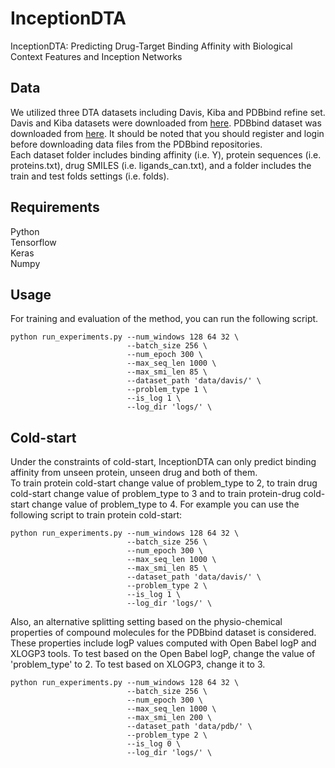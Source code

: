 # InceptionDTA
InceptionDTA: Predicting Drug-Target Binding Affinity with Biological Context Features and Inception Networks
## Data
We utilized three DTA datasets including Davis, Kiba and PDBbind refine set. Davis and Kiba datasets were downloaded from [here](https://github.com/hkmztrk/DeepDTA/tree/master/data). PDBbind dataset was downloaded from [here](http://www.pdbbind.org.cn/download.php). It should be noted that you should register and login before downloading data files from the PDBbind repositories.
<br/>
Each dataset folder includes binding affinity (i.e. Y), protein sequences (i.e. proteins.txt), drug SMILES (i.e. ligands_can.txt), and a folder includes the train and test folds settings (i.e. folds).

## Requirements
Python <br/>
Tensorflow <br/>
Keras <br/>
Numpy <br/>

## Usage
For training and evaluation of the method, you can run the following script.
```
python run_experiments.py --num_windows 128 64 32 \
                          --batch_size 256 \
                          --num_epoch 300 \
                          --max_seq_len 1000 \
                          --max_smi_len 85 \
                          --dataset_path 'data/davis/' \
                          --problem_type 1 \
                          --is_log 1 \
                          --log_dir 'logs/' \
```

## Cold-start
Under the constraints of cold-start, InceptionDTA can only predict binding affinity from unseen protein, unseen drug and both of them. <br/>
To train protein cold-start change value of problem_type to 2, to train drug cold-start change value of problem_type to 3 and to train protein-drug cold-start change value of problem_type to 4. For example you can use the following script to train protein cold-start:
```
python run_experiments.py --num_windows 128 64 32 \
                          --batch_size 256 \
                          --num_epoch 300 \
                          --max_seq_len 1000 \
                          --max_smi_len 85 \
                          --dataset_path 'data/davis/' \
                          --problem_type 2 \
                          --is_log 1 \
                          --log_dir 'logs/' \
```
Also, an alternative splitting setting based on the physio-chemical properties of compound molecules for the PDBbind dataset is considered. These properties include logP values computed with Open Babel logP and XLOGP3 tools.
To test based on the Open Babel logP, change the value of 'problem_type' to 2. To test based on XLOGP3, change it to 3.
```
python run_experiments.py --num_windows 128 64 32 \
                          --batch_size 256 \
                          --num_epoch 300 \
                          --max_seq_len 1000 \
                          --max_smi_len 200 \
                          --dataset_path 'data/pdb/' \
                          --problem_type 2 \
                          --is_log 0 \
                          --log_dir 'logs/' \
```
